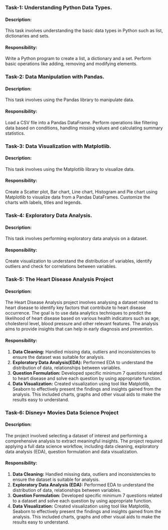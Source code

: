 ### **Task-1: Understanding Python Data Types.**
#### **Description:**
This task involves understanding the basic data types in Python such as list, dictionaries and sets.

#### **Responsibility:**
Write a Python program to create a list, a dictionary and a set. Perform basic operations like adding, removing and modifying elements.

### **Task-2: Data Manipulation with Pandas.**
#### **Description:**
This task involves using the Pandas library to manipulate data.
#### **Responsibility:**
Load a CSV file into a Pandas DataFrame. Perform operations like filtering data based on conditions, handling missing values and calculating summary statistics.

### **Task-3: Data Visualization with Matplotlib.**
#### **Description:**
This task involves using the Matplotlib library to visualize data.
#### **Responsibility:**
Create a Scatter plot, Bar chart, Line chart, Histogram and Pie chart using Matplotlib to visualize data from a Pandas DataFrames. Customize the charts with labels, titles and legends.

### **Task-4: Exploratory Data Analysis.**
#### **Description:**
This task involves performing exploratory data analysis on a dataset.
#### **Responsibility:**
Create visualization to understand the distribution of variables, identify outliers and check for correlations between variables.

### **Task-5: The Heart Disease Analysis Project**
#### **Description:**
The Heart Disease Analysis project involves analysing a dataset related to heart disease to identify key factors that contribute to heart disease occurrence. The goal is to use data analytics techniques to predict the likelihood of heart disease based on various health indicators such as age, cholesterol level, blood pressure and other relevant features. The analysis aims to provide insights that can help in early diagnosis and prevention.
#### **Responsibility:**
1. **Data Cleaning:** Handled missing data, outliers and inconsistencies to ensure the dataset was suitable for analysis.
2. **Exploratory Data Analysis(EDA):** Performed EDA to understand the distribution of data, relationships between variables.
3. **Question Formulation:** Developed specific minimum 7 questions related to heart disease and solve each question by using appropriate function.
4. **Data Visualization:** Created visualization using tool like Matplotlib, Seaborn to effectively present the findings and insights gained from the analysis. This included charts, graphs and other visual aids to make the results easy to understand.

### **Task-6: Disney+ Movies Data Science Project**
#### **Description:**
The project involved selecting a dataset of interest and performing a comprehensive analysis to extract meaningful insights. The project required applying a full data science workflow, including data cleaning, exploratory data analysis (EDA), question formulation and data visualization.
#### **Responsibility:**
1. **Data Cleaning:** Handled missing data, outliers and inconsistencies to ensure the dataset is suitable for analysis.
2. **Exploratory Data Analysis (EDA):** Performed EDA to understand the distribution of data, relationships between variables.
3. **Question Formulation:** Developed specific minimum 7 questions related to a dataset and solve each question by using appropriate function.
4. **Data Visualization:** Created visualization using tool like Matplotlib, Seaborn to effectively present the findings and insights gained from the analysis. This included charts, graphs and other visual aids to make the results easy to understand.
